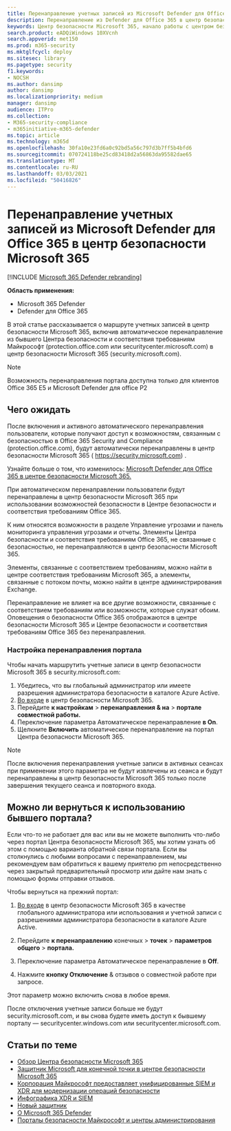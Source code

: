 ```yaml
---
title: Перенаправление учетных записей из Microsoft Defender для Office 365 в новый центр безопасности Microsoft 365
description: Перенаправление из Defender для Office 365 в центр безопасности Microsoft 365.
keywords: Центр безопасности Microsoft 365, начало работы с центром безопасности Microsoft 365, перенаправление центра безопасности
search.product: eADQiWindows 10XVcnh
search.appverid: met150
ms.prod: m365-security
ms.mktglfcycl: deploy
ms.sitesec: library
ms.pagetype: security
f1.keywords:
- NOCSH
ms.author: dansimp
author: dansimp
ms.localizationpriority: medium
manager: dansimp
audience: ITPro
ms.collection:
- M365-security-compliance
- m365initiative-m365-defender
ms.topic: article
ms.technology: m365d
ms.openlocfilehash: 30fa10e23fd6a0c92bd5a56c797d3b7ff5b4bfd6
ms.sourcegitcommit: 070724118be25cd83418d2a56863da95582dae65
ms.translationtype: MT
ms.contentlocale: ru-RU
ms.lasthandoff: 03/03/2021
ms.locfileid: "50416826"
---
```

# <a name="redirecting-accounts-from-microsoft-defender-for-office-365-to-the-microsoft-365-security-center"></a>Перенаправление учетных записей из Microsoft Defender для Office 365 в центр безопасности Microsoft 365

[!INCLUDE [Microsoft 365 Defender rebranding](../includes/microsoft-defender.md)]

**Область применения:**

- Microsoft 365 Defender
- Defender для Office 365

В этой статье рассказывается о маршруте учетных записей в центр безопасности Microsoft 365, включив автоматическое перенаправление из бывшего Центра безопасности и соответствия требованиям Майкрософт (protection.office.com или securitycenter.microsoft.com) в центр безопасности Microsoft 365 (security.microsoft.com).

>[!NOTE]
> Возможность перенаправления портала доступна только для клиентов Office 365 E5 и Microsoft Defender для office P2

## <a name="what-to-expect"></a>Чего ожидать
После включения и активного автоматического перенаправления пользователи, которые получают доступ к возможностям, связанным с безопасностью в Office 365 Security and Compliance (protection.office.com), будут автоматически перенаправлены в центр безопасности Microsoft 365 ( https://security.microsoft.com) .  

Узнайте больше о том, что изменилось: [Microsoft Defender для Office 365 в центре безопасности Microsoft 365.](microsoft-365-security-center-mdo.md)

При автоматическом перенаправлении пользователи будут перенаправлены в центр безопасности Microsoft 365 при использовании возможностей безопасности в Центре безопасности и соответствия требованиям Office 365.

К ним относятся возможности в разделе Управление угрозами и панель мониторинга управления угрозами и отчеты. Элементы Центра безопасности и соответствия требованиям Office 365, не связанные с безопасностью, не перенаправляются в центр безопасности Microsoft 365.

Элементы, связанные с соответствием требованиям, можно найти в центре соответствия требованиям Microsoft 365, а элементы, связанные с потоком почты, можно найти в центре администрирования Exchange.

Перенаправление не влияет на все другие возможности, связанные с соответствием требованиям или возможности, которые служат обоим. Оповещения о безопасности Office 365 отображаются в центре безопасности Microsoft 365 и Центре безопасности и соответствия требованиям Office 365 без перенаправления.  

### <a name="set-up-portal-redirection"></a>Настройка перенаправления портала
Чтобы начать маршрутить учетные записи в центр безопасности Microsoft 365 в security.microsoft.com:

1. Убедитесь, что вы глобальный администратор или имеете разрешения администратора безопасности в каталоге Azure Active.
2. [Во входе](https://security.microsoft.com/) в центр безопасности Microsoft 365.
3. Перейдите **к настройкам**  >  **перенаправления & на**  >  **портале совместной работы.**  
4. Переключение параметра Автоматическое перенаправление **в On**.
5. Щелкните **Включить** автоматическое перенаправление на портал Центра безопасности Microsoft 365.

> [!NOTE]
> После включения перенаправления учетные записи в активных сеансах при применении этого параметра не будут извлечены из сеанса и будут перенаправлены в центр безопасности Microsoft 365 только после завершения текущего сеанса и повторного входа.

## <a name="can-i-go-back-to-using-the-former-portal"></a>Можно ли вернуться к использованию бывшего портала?
Если что-то не работает для вас или вы не можете выполнить что-либо через портал Центра безопасности Microsoft 365, мы хотим узнать об этом с помощью варианта обратной связи портала. Если вы столкнулись с любыми вопросами с перенаправлением, мы рекомендуем вам обратиться к вашему приятелю pm непосредственно через закрытый предварительный просмотр или дайте нам знать с помощью формы отправки отзывов.

Чтобы вернуться на прежний портал:

1. [Во входе](https://security.microsoft.com/) в центр безопасности Microsoft 365 в качестве глобального администратора или использования и учетной записи с разрешениями администратора безопасности в каталоге Azure Active.

2. Перейдите **к перенаправлению** конечных  >  **точек**  >  **параметров общего**  >  **портала.**  

3. Переключение параметра Автоматическое перенаправление в **Off**.

4. Нажмите **кнопку Отключение** & отзывов о совместной работе при запросе.

Этот параметр можно включить снова в любое время.

После отключения учетные записи больше не будут security.microsoft.com, и вы снова будете иметь доступ к бывшему порталу — securitycenter.windows.com или securitycenter.microsoft.com.

## <a name="related-information"></a>Статьи по теме
- [Обзор Центра безопасности Microsoft 365](overview-security-center.md)
- [Защитник Microsoft для конечной точки в центре безопасности Microsoft 365](microsoft-365-security-center-mde.md)
- [Корпорация Майкрософт предоставляет унифицированные SIEM и XDR для модернизации операций безопасности](https://www.microsoft.com/security/blog/?p=91813) 
- [Инфографика XDR и SIEM](https://afrait.com/blog/xdr-versus-siem/) 
- [Новый защитник](https://afrait.com/blog/the-new-defender/) 
- [О Microsoft 365 Defender](https://www.microsoft.com/microsoft-365/security/microsoft-365-defender) 
- [Порталы безопасности Майкрософт и центры администрирования](portals.md)
